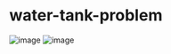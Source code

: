 # water-tank-problem
![image](https://user-images.githubusercontent.com/24680965/233075024-b8006626-3a75-417e-b0d2-355b04773248.png)
![image](https://user-images.githubusercontent.com/24680965/233075163-76111758-e246-4b0c-889a-1e252eac02f5.png)
